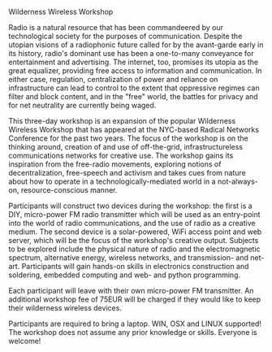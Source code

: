 Wilderness Wireless Workshop

Radio is a natural resource that has been commandeered by our technological society for the purposes of communication. Despite the utopian visions of a radiophonic future called for by the avant-garde early in its history, radio's dominant use has been a one-to-many conveyance for entertainment and advertising. The internet, too, promises its utopia as the great equalizer, providing free access to information and communication. In either case, regulation, centralization of power and reliance on infrastructure can lead to control to the extent that oppressive regimes can filter and block content, and in the "free" world, the battles for privacy and for net neutrality are currently being waged.

This three-day workshop is an expansion of the popular Wilderness Wireless Workshop that has appeared at the NYC-based Radical Networks Conference for the past two years. The focus of the workshop is on the thinking around, creation of and use of off-the-grid, infrastructureless communications networks for creative use. The workshop gains its inspiration from the free-radio movements, exploring notions of decentralization, free-speech and activism and takes cues from nature about how to operate in a technologically-mediated world in a not-always-on, resource-conscious manner.

Participants will construct two devices during the workshop: the first is a DIY, micro-power FM radio transmitter which will be used as an entry-point into the world of radio communications, and the use of radio as a creative medium. The second device is a solar-powered, WiFi access point and web server, which will be the focus of the workshop's creative output. Subjects to be explored include the physical nature of radio and the electromagnetic spectrum, alternative energy, wireless networks, and transmission- and net-art. Participants will gain hands-on skills in electronics construction and soldering, embedded computing and web- and python programming.

Each participant will leave with their own micro-power FM transmitter. An additional workshop fee of 75EUR will be charged if they would like to keep their wilderness wireless devices.

Participants are required to bring a laptop. WIN, OSX and LINUX supported! The workshop does not assume any prior knowledge or skills. Everyone is welcome!
